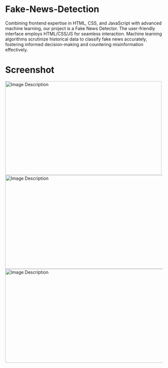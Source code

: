 # Fake-News-Detection
Combining frontend expertise in HTML, CSS, and JavaScript with advanced machine learning, our project is a Fake News Detector. The user-friendly interface employs HTML/CSS/JS for seamless interaction. Machine learning algorithms scrutinize historical data to classify fake news accurately, fostering informed decision-making and countering misinformation effectively.
# Screenshot
 <img src="https://github.com/saloni-225/Fake-News-Detection/assets/81464325/0636c4dc-1372-4926-a455-974d6c4bd594" alt="Image Description" width="500" height="300">
 <img src="https://github.com/saloni-225/Fake-News-Detection/assets/81464325/39e7d7ae-16f3-4a8e-8b3a-3bb1ca513b3e" alt="Image Description" width="700" height="300">
 <img src="https://github.com/saloni-225/Fake-News-Detection/assets/81464325/867fb0c0-6f16-4338-bbc0-f319336f67d6" alt="Image Description" width="700" height="300">
